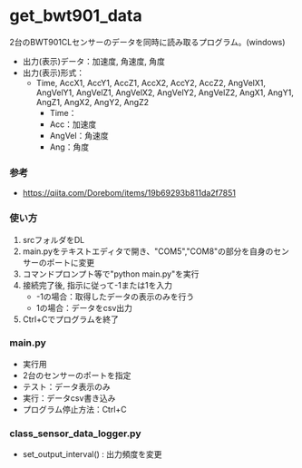 # get_bwt901_data
2台のBWT901CLセンサーのデータを同時に読み取るプログラム。(windows)
- 出力(表示)データ：加速度, 角速度, 角度
- 出力(表示)形式：
  - Time, AccX1, AccY1, AccZ1, AccX2, AccY2, AccZ2, AngVelX1, AngVelY1, AngVelZ1, AngVelX2, AngVelY2, AngVelZ2, AngX1, AngY1, AngZ1, AngX2, AngY2, AngZ2
    - Time：
    - Acc：加速度
    - AngVel：角速度
    - Ang：角度

### 参考
- https://qiita.com/Dorebom/items/19b69293b811da2f7851

### 使い方
1. srcフォルダをDL
2. main.pyをテキストエディタで開き、"COM5","COM8"の部分を自身のセンサーのポートに変更
4. コマンドプロンプト等で"python main.py"を実行
5. 接続完了後, 指示に従って-1または1を入力
    - -1の場合：取得したデータの表示のみを行う
    - 1の場合：データをcsv出力
6. Ctrl+Cでプログラムを終了

### main.py
- 実行用
- 2台のセンサーのポートを指定
- テスト：データ表示のみ
- 実行：データcsv書き込み
- プログラム停止方法：Ctrl+C

### class_sensor_data_logger.py
- set_output_interval() : 出力頻度を変更
